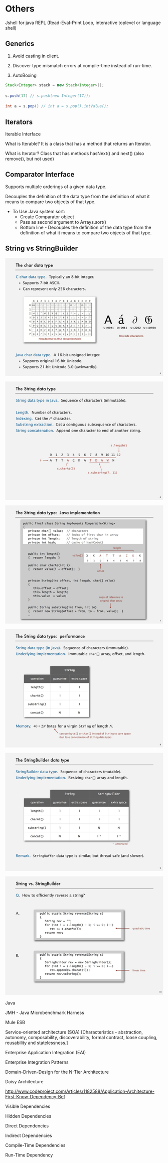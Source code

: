 # Others

Jshell for java REPL (Read-Eval-Print Loop, interactive toplevel or language shell)

## Generics

1. Avoid casting in client.

2. Discover type mismatch errors at compile-time instead of run-time.

3. AutoBoxing

```java
Stack<Integer> stack = new Stack<Integer>();

s.push(17) // s.push(new Integer(17));

int a = s.pop() // int a = s.pop().intValue();
```

## Iterators

Iterable Interface

What is Iterable?
  It is a class that has a method that returns an Iterator.

What is Iterator?
  Class that has methods hasNext() and next() (also remove(), but not used)

## Comparator Interface

Supports multiple orderings of a given data type.

Decouples the definition of the data type from the definition of what it means to compare two objects of that type.

- To Use Java system sort:
    - Create Comparator object
    - Pass as second argument to Arrays.sort()
    - Bottom line - Decouples the definition of the data type from the definition of what it means to compare two objects of that type.

## String vs StringBuilder

![image](../../media/java-Others-image1.jpg)

![image](../../media/java-Others-image2.jpg)

![image](../../media/java-Others-image3.jpg)

![image](../../media/java-Others-image4.jpg)

![image](../../media/java-Others-image5.jpg)

![image](../../media/Others-image6.jpg)

Java

JMH - Java Microbenchmark Harness

Mule ESB

Service-oriented architecture (SOA) [Characteristics - abstraction, autonomy, composability, discoverability, formal contract, loose coupling, reusability and statelessness.]

Enterprise Application Integration (EAI)

Enterprise Integration Patterns

Domain-Driven-Design for the N-Tier Architecture

Daisy Architecture

http://www.codeproject.com/Articles/1182588/Application-Architecture-First-Know-Dependency-Bef

Visible Dependencies

Hidden Dependencies

Direct Dependencies

Indirect Dependencies

Compile-Time Dependencies

Run-Time Dependency
